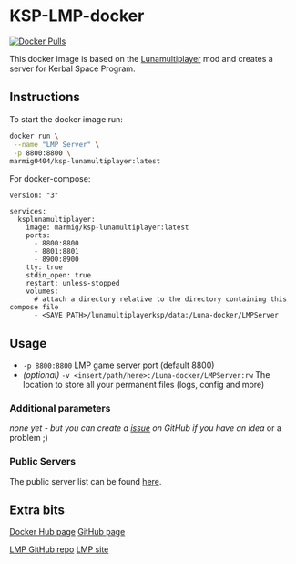 # KSP-LMP-docker

[![Docker Pulls](https://badgen.net/docker/pulls/marmig/ksp-lunamultiplayer)](https://hub.docker.com/r/marmig/ksp-lunamultiplayer)

This docker image is based on the [Lunamultiplayer](https://github.com/LunaMultiplayer/LunaMultiplayer) mod and creates a server for Kerbal Space Program.

## Instructions

To start the docker image run:

```bash
docker run \
 --name "LMP Server" \
 -p 8800:8800 \
marmig0404/ksp-lunamultiplayer:latest
```

For docker-compose:

```docker-compose
version: "3"

services:
  ksplunamultiplayer:
    image: marmig/ksp-lunamultiplayer:latest
    ports:
      - 8800:8800
      - 8801:8801
      - 8900:8900
    tty: true
    stdin_open: true
    restart: unless-stopped
    volumes:
      # attach a directory relative to the directory containing this compose file
      - <SAVE_PATH>/lunamultiplayerksp/data:/Luna-docker/LMPServer
```

## Usage

- `-p 8800:8800` LMP game server port (default 8800)
- _(optional)_ `-v <insert/path/here>:/Luna-docker/LMPServer:rw` The location to store all your permanent files (logs, config and more)

### Additional parameters

_none yet - but you can create a [issue](https://github.com/marmig0404/KSP-LMP-docker/issues) on GitHub if you have an idea_ or a problem ;)

### Public Servers

The public server list can be found [here](http://lunamultiplayer.com/pages/releaseservers.html).

## Extra bits

[Docker Hub page](https://hub.docker.com/r/marmig0404/ksp-lunamultiplayer)
[GitHub page](https://github.com/marmig0404/KSP-LMP-docker)

[LMP GitHub repo](https://github.com/LunaMultiplayer/LunaMultiplayer)
[LMP site](http://lunamultiplayer.com/)
